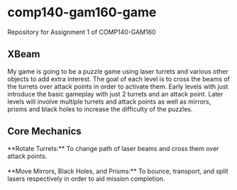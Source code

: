 # comp140-gam160-game
Repository for Assignment 1 of COMP140-GAM160
<h2>XBeam</h2>
<p>My game is going to be a puzzle game using laser turrets and various other objects to add extra interest. The goal of each level is to cross the beams of the turrets over attack points in order to activate them. Early levels with just introduce the basic gameplay with just 2 turrets and an attack point. Later levels will involve multiple turrets and attack points as well as mirrors, prisms and black holes to increase the difficulty of the puzzles.</p> 

<h2>Core Mechanics</h2>
**Rotate Turrets:** To change path of laser beams and cross them over attack points.
<br>
<br>
**Move Mirrors, Black Holes, and Prisms:** To bounce, transport, and split lasers respectively in order to aid mission completion.
